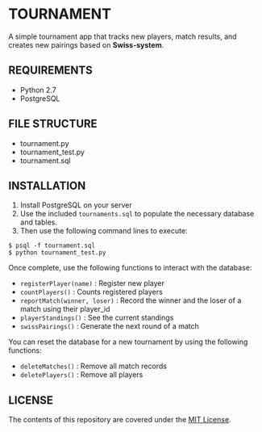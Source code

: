 TOURNAMENT
===========
A simple tournament app that tracks new players, match results, and creates new pairings based on **Swiss-system**.

REQUIREMENTS
-------------
* Python 2.7
* PostgreSQL

FILE STRUCTURE
-------------
* tournament.py
* tournament_test.py
* tournament.sql

INSTALLATION
-------------
1. Install PostgreSQL on your server
2. Use the included ``tournaments.sql`` to populate the necessary database and tables.
3. Then use the following command lines to execute:

```
$ psql -f tournament.sql
$ python tournament_test.py
```

Once complete, use the following functions to interact with the database:
* ``registerPlayer(name)`` : Register new player
* ``countPlayers()`` : Counts registered players
* ``reportMatch(winner, loser)`` : Record the winner and the loser of a match using their player_id
* ``playerStandings()`` : See the current standings
* ``swissPairings()`` : Generate the next round of a match

You can reset the database for a new tournament by using the following functions:
* ``deleteMatches()`` : Remove all match records
* ``deletePlayers()`` : Remove all players

LICENSE
-------------
The contents of this repository are covered under the [MIT License](LICENSE.md).
